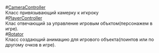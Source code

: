 #<a href="https://github.com/deznod/3dProjects/blob/master/CameraController.cs">CameraController</a> <br>
Класс привязывающий камерку к игкроку <br>
#<a href="https://github.com/deznod/3dProjects/blob/master/PlayerController.cs">PlayerController</a> <br>
Клас отвечающий за управление игровым объктом(персонажем в игре).<br>
#<a href="https://github.com/deznod/3dProjects/blob/master/Rotator.cs">Rotator</a> <br>
Класс создающий анимацию для игрового объекта(поинтов или по другому очков в игре).
